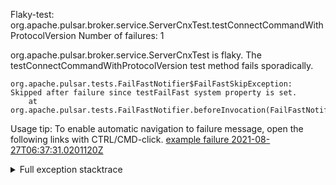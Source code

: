         
Flaky-test: org.apache.pulsar.broker.service.ServerCnxTest.testConnectCommandWithProtocolVersion
Number of failures: 1

org.apache.pulsar.broker.service.ServerCnxTest is flaky. The testConnectCommandWithProtocolVersion test method fails sporadically.

```
org.apache.pulsar.tests.FailFastNotifier$FailFastSkipException: Skipped after failure since testFailFast system property is set.
	at org.apache.pulsar.tests.FailFastNotifier.beforeInvocation(FailFastNotifier.java:88)

```

Usage tip: To enable automatic navigation to failure message, open the following links with CTRL/CMD-click.
[example failure 2021-08-27T06:37:31.0201120Z](https://github.com/apache/pulsar/runs/3440411059?check_suite_focus=true#step:9:1813)


<details>
<summary>Full exception stacktrace</summary>
<code><pre>
org.apache.pulsar.tests.FailFastNotifier$FailFastSkipException: Skipped after failure since testFailFast system property is set.
	at org.apache.pulsar.tests.FailFastNotifier.beforeInvocation(FailFastNotifier.java:88)

</pre></code>
</details>


